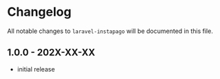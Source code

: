 # Changelog

All notable changes to `laravel-instapago` will be documented in this file.

## 1.0.0 - 202X-XX-XX

- initial release

